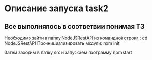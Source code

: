 # Описание запуска task2


## Все выполнялось в соответвии понимая ТЗ


Необходимо зайти в папку NodeJSRestAPI из командной строки :
cd NodeJSRestAPI
Проинициализировать модули:
npm init

Затем заходим в папку src и запускаем программу 
npm start